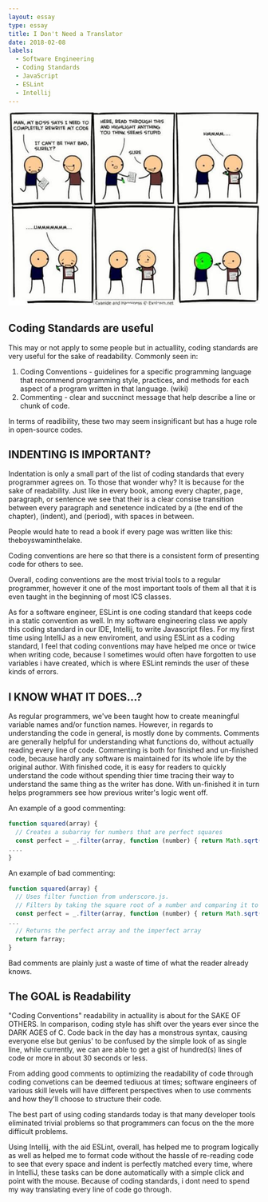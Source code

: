 ```yaml
---
layout: essay
type: essay
title: I Don't Need a Translator
date: 2018-02-08
labels:
  - Software Engineering
  - Coding Standards
  - JavaScript
  - ESLint
  - Intellij
---
```


<img class="ui large middle image" src="../images/codereview.jpg">

## Coding Standards are useful
This may or not apply to some people but in actuallity, coding standards are very useful for the sake of readability.
Commonly seen in:

1. Coding Conventions -  guidelines for a specific programming language that recommend programming style, practices, and methods for each aspect of a program written in that language. (wiki)
2. Commenting - clear and succninct message that help describe a line or chunk of code.

In terms of readibility, these two may seem insignificant but has a huge role in open-source codes.


## INDENTING IS IMPORTANT?
Indentation is only a small part of the list of coding standards that every programmer agrees on. To those that wonder why? It is because for the sake of readability. Just like in every book, among every chapter, page, paragraph, or sentence we see that their is a clear consise transition between every paragraph and senetence indicated by a (the end of the chapter), (indent), and (period), with spaces in between.

People would hate to read a book if every page was written like this: theboyswaminthelake.

Coding conventions are here so that there is a consistent form of presenting code for others to see. 

Overall, coding conventions are the most trivial tools to a regular programmer, however it one of the most important tools of them all that it is even taught in the beginning of most ICS classes.

As for a software engineer,  ESLint is one coding standard that keeps code in a static convention as well. In my software engineering class we apply this coding standard in our IDE, Intellij, to write Javascript files. For my first time using IntelliJ as a new enviroment, and using ESLint as a coding standard, I feel that coding conventions may have helped me once or twice when writing code, because I sometimes would often have forgotten to use variables i have created, which is where ESLint reminds the user of these kinds of errors. 


## I KNOW WHAT IT DOES...?
As regular programmers, we've been taught how to create meaningful variable names and/or function names. However, in regards to understanding the code in general, is mostly done by comments. Comments are generally helpful for understanding what functions do, without actually reading every line of code. Commenting is both for finished and un-finished code, because hardly any software is maintained for its whole life by the original author. With finished code, it is easy for readers to quickly understand the code without spending thier time tracing their way to understand the same thing as the writer has done. With un-finished it in turn helps programmers see how previous writer's logic went off.

An example of a good commenting:

```javascript
function squared(array) {
  // Creates a subarray for numbers that are perfect squares
  const perfect = _.filter(array, function (number) { return Math.sqrt(number) === Math.ceil(Math.sqrt(number)); });
....
}
```

An example of bad commenting:
```javascript
function squared(array) {
  // Uses filter function from underscore.js.
  // Filters by taking the square root of a number and comparing it to the ceil of the square root
  const perfect = _.filter(array, function (number) { return Math.sqrt(number) === Math.ceil(Math.sqrt(number)); });
...
  // Returns the perfect array and the imperfect array
  return farray;
}
```
Bad comments are plainly just a waste of time of what the reader already knows.

## The GOAL is Readability
"Coding Conventions" readability in actuallity is about for the SAKE OF OTHERS. In comparison, coding style has shift over the years ever since the DARK AGES of C. Code back in the day has a monstrous syntax, causing everyone else but genius' to be confused by the simple look of as single line, while currently, we can are able to get a gist of hundred(s) lines of code or more in about 30 seconds or less.

From adding good comments to optimizing the readability of code through coding convetions can be deemed tediuous at times; software engineers of various skill levels will have different perspectives when to use comments and how they'll choose to structure their code. 

The best part of using coding standards today is that many developer tools eliminated trivial problems so that programmers can focus on the the more difficult problems. 

Using Intellij, with the aid ESLint, overall, has helped me to program logically as well as helped me to format code without the hassle of re-reading code to see that every space and indent is perfectly matched every time, where in IntelliJ, these tasks can be done automatically with a simple click and point with the mouse. Because of coding standards, i dont need to spend my way translating every line of code go through.
